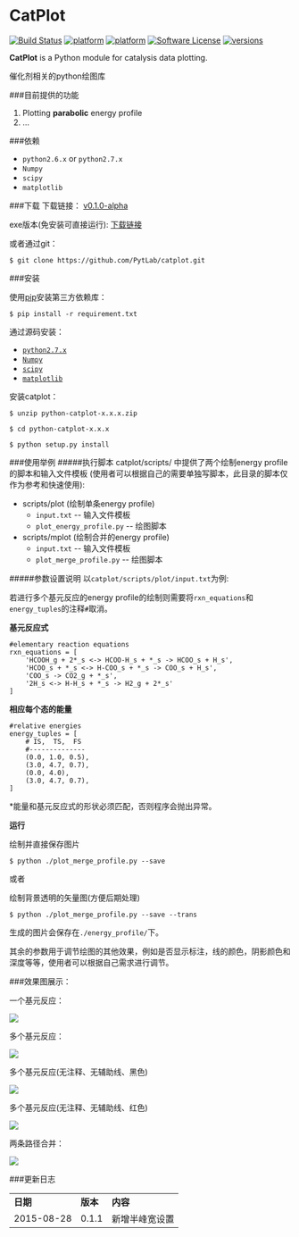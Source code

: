 CatPlot
========

[![Build Status](https://travis-ci.org/PytLab/catplot.svg?branch=master)](https://travis-ci.org/PytLab/catplot)
[![platform](https://img.shields.io/badge/python-2.6-green.svg)](https://www.python.org/download/releases/2.6.9/)
[![platform](https://img.shields.io/badge/python-2.7-green.svg)](https://www.python.org/downloads/release/python-2710/)
[![Software License](https://img.shields.io/badge/license-MIT-blue.svg)](LICENSE)
[![versions](https://img.shields.io/badge/versions%20-%20%200.1.1-blue.svg)](https://github.com/PytLab/catplot/releases/tag/v0.1.1-alpha)

**CatPlot** is a Python module for catalysis data plotting.

催化剂相关的python绘图库

###目前提供的功能

1. Plotting **parabolic** energy profile
2. ...

###依赖
- `python2.6.x` or `python2.7.x`
- `Numpy`
- `scipy`
- `matplotlib`

###下载
下载链接：
[v0.1.0-alpha](https://github.com/PytLab/catplot/releases/tag/v0.1.0-alpha)

exe版本(免安装可直接运行):
[下载链接](http://pan.baidu.com/s/1HiidC)

或者通过git：

    $ git clone https://github.com/PytLab/catplot.git

###安装

使用[pip](https://pypi.python.org/pypi/pip#downloads)安装第三方依赖库：

    $ pip install -r requirement.txt
通过源码安装：

- [`python2.7.x`](https://www.python.org/downloads/release/python-2710/)
- [`Numpy`](https://github.com/numpy/numpy)
- [`scipy`](https://github.com/scipy/scipy)
- [`matplotlib`](https://github.com/matplotlib/matplotlib)


安装catplot：

    $ unzip python-catplot-x.x.x.zip

    $ cd python-catplot-x.x.x

    $ python setup.py install

###使用举例
#####执行脚本
catplot/scripts/ 中提供了两个绘制energy profile的脚本和输入文件模板
(使用者可以根据自己的需要单独写脚本，此目录的脚本仅作为参考和快速使用):

- scripts/plot (绘制单条energy profile)
  - `input.txt` -- 输入文件模板
  - `plot_energy_profile.py` -- 绘图脚本
- scripts/mplot (绘制合并的energy profile)
  - `input.txt` -- 输入文件模板
  - `plot_merge_profile.py` -- 绘图脚本

#####参数设置说明
以`catplot/scripts/plot/input.txt`为例:

若进行多个基元反应的energy profile的绘制则需要将`rxn_equations`和`energy_tuples`的注释`#`取消。

**基元反应式**

    #elementary reaction equations
    rxn_equations = [
        'HCOOH_g + 2*_s <-> HCOO-H_s + *_s -> HCOO_s + H_s',
        'HCOO_s + *_s <-> H-COO_s + *_s -> COO_s + H_s',
        'COO_s -> CO2_g + *_s',
        '2H_s <-> H-H_s + *_s -> H2_g + 2*_s'
    ]

**相应每个态的能量**

    #relative energies
    energy_tuples = [
        # IS,  TS,  FS
        #--------------
        (0.0, 1.0, 0.5),
        (3.0, 4.7, 0.7),
        (0.0, 4.0),
        (3.0, 4.7, 0.7),
    ]

*能量和基元反应式的形状必须匹配，否则程序会抛出异常。

**运行**

绘制并直接保存图片

    $ python ./plot_merge_profile.py --save
或者

绘制背景透明的矢量图(方便后期处理)
    
    $ python ./plot_merge_profile.py --save --trans
生成的图片会保存在`./energy_profile/`下。

其余的参数用于调节绘图的其他效果，例如是否显示标注，线的颜色，阴影颜色和深度等等，使用者可以根据自己需求进行调节。

###效果图展示：

一个基元反应：

![](https://github.com/PytLab/catplot/blob/master/pic/single.png)

多个基元反应：

![](https://github.com/PytLab/catplot/blob/master/pic/multi_energy_diagram.png)

多个基元反应(无注释、无辅助线、黑色)

![](https://github.com/PytLab/catplot/blob/master/pic/energy_profilesingle_trans.png)


多个基元反应(无注释、无辅助线、红色)

![](https://github.com/PytLab/catplot/blob/master/pic/energy_profilered_trans.png)

两条路径合并：

![](https://github.com/PytLab/catplot/blob/master/pic/merged_energy_profile1_trans.png)

###更新日志
<table>
    <tbody>
        <tr>
            <td><strong>日期</strong></td>
            <td><strong>版本</strong></td>
            <td><strong>内容</strong></td>
        </tr>
        <tr>
            <td>2015-08-28</td>
            <td>0.1.1</td>
            <td>新增半峰宽设置</td>
        </tr>
    </tbody>
</table>